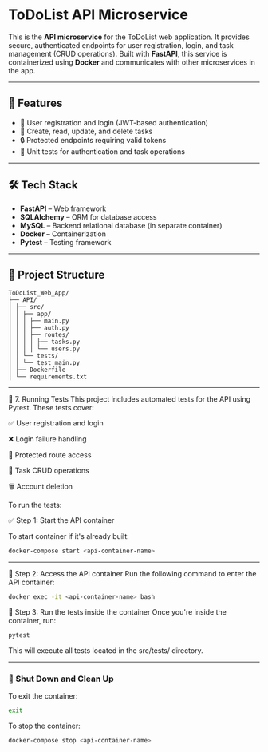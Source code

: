 # ToDoList API Microservice

This is the **API microservice** for the ToDoList web application. It provides secure, authenticated endpoints for user registration, login, and task management (CRUD operations). Built with **FastAPI**, this service is containerized using **Docker** and communicates with other microservices in the app.

---

## 🚀 Features

- 🔐 User registration and login (JWT-based authentication)
- 📝 Create, read, update, and delete tasks
- 🔒 Protected endpoints requiring valid tokens
- 🧪 Unit tests for authentication and task operations

---

## 🛠 Tech Stack

- **FastAPI** – Web framework
- **SQLAlchemy** – ORM for database access
- **MySQL** – Backend relational database (in separate container)
- **Docker** – Containerization
- **Pytest** – Testing framework

---

## 📁 Project Structure
```text
ToDoList_Web_App/
├── API/
│ ├── src/
│ │ ├── app/
│ │ │ ├── main.py
│ │ │ ├── auth.py
│ │ │ ├── routes/
│ │ │ │ ├── tasks.py
│ │ │ │ └── users.py
│ │ └── tests/
│ │ └── test_main.py
│ ├── Dockerfile
│ └── requirements.txt
```
---

🧪 7. Running Tests
This project includes automated tests for the API using Pytest. These tests cover:

✅ User registration and login

❌ Login failure handling

🔐 Protected route access

📝 Task CRUD operations

🗑 Account deletion

To run the tests:

✅ Step 1: Start the API container

To start container if it's already built:

```bash
docker-compose start <api-container-name>
```

---

🐳 Step 2: Access the API container
Run the following command to enter the API container:

```bash
docker exec -it <api-container-name> bash
```

🧪 Step 3: Run the tests inside the container
Once you're inside the container, run:

```bash
pytest
```
This will execute all tests located in the src/tests/ directory.

---

### 🧹 Shut Down and Clean Up

To exit the container:

```bash
exit
```

To stop the container:

```bash
docker-compose stop <api-container-name>
```